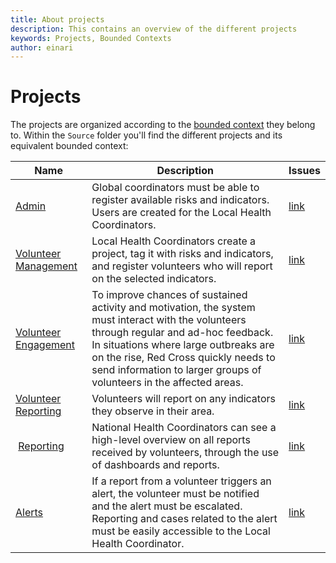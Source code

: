```yaml
---
title: About projects
description: This contains an overview of the different projects
keywords: Projects, Bounded Contexts
author: einari
---
```

# Projects

The projects are organized according to the [bounded context](../Architecture/bounded_contexts.md) they belong to.
Within the `Source` folder you'll find the different projects and its equivalent bounded context:

| Name | Description | Issues |
| ---- | ----------- | ------ |
| [Admin](./Admin/index.md) | Global coordinators must be able to register available risks and indicators. Users are created for the Local Health Coordinators. | [link](https://github.com/IFRCGo/cbs/projects/1?) |
| [Volunteer Management](./Volunteer%20Management/index.md) | Local Health Coordinators create a project, tag it with risks and indicators, and register volunteers who will report on the selected indicators. | [link](https://github.com/IFRCGo/cbs/projects/2?) |
| [Volunteer Engagement](./Volunteer%20Engagement/index.md) | To improve chances of sustained activity and motivation, the system must interact with the volunteers through regular and ad-hoc feedback. In situations where large outbreaks are on the rise, Red Cross quickly needs to send information to larger groups of volunteers in the affected areas. | [link](https://github.com/IFRCGo/cbs/projects/3?) |
| [Volunteer Reporting](./Volunteer%20Reporting/index.md)  | Volunteers will report on any indicators they observe in their area. | [link](https://github.com/IFRCGo/cbs/projects/4?) |
| [Reporting](./Reporting/index.md) | National Health Coordinators can see a  high-level overview on all reports received by volunteers, through the use of dashboards and reports.  | [link](https://github.com/IFRCGo/cbs/projects/5?) |
| [Alerts](./Alerts/index.md) | If a report from a volunteer triggers an alert, the volunteer must be notified and the alert must be escalated. Reporting and cases related to the alert must be easily accessible to the Local Health Coordinator.  | [link](https://github.com/IFRCGo/cbs/projects/6?) |
